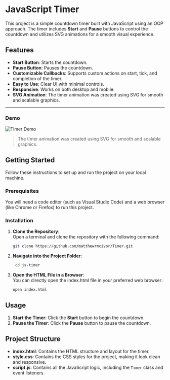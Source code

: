 # JavaScript Timer

This project is a simple countdown timer built with JavaScript using an OOP approach. The timer includes **Start** and **Pause** buttons to control the countdown and utilizes SVG animations for a smooth visual experience.

## Features

- **Start Button**: Starts the countdown.
- **Pause Button**: Pauses the countdown.
- **Customizable Callbacks**: Supports custom actions on start, tick, and completion of the timer.
- **Easy to Use**: Clear UI with minimal controls.
- **Responsive**: Works on both desktop and mobile.
- **SVG Animation**: The timer animation was created using SVG for smooth and scalable graphics.

---

### Demo

![Timer Demo](https://media.giphy.com/media/PxnuTco84pKBx9l58n/giphy.gif)

> The timer animation was created using SVG for smooth and scalable graphics.


## Getting Started

Follow these instructions to set up and run the project on your local machine.

### Prerequisites

You will need a code editor (such as Visual Studio Code) and a web browser (like Chrome or Firefox) to run this project.

### Installation

1. **Clone the Repository**:  
    Open a terminal and clone the repository with the following command:

    ```bash
    git clone https://github.com/matthewrmcivor/Timer.git

2. **Navigate into the Project Folder**:  

   ```bash
    cd js-timer

3. **Open the HTML File in a Browser**:  
    You can directly open the index.html file in your preferred web browser:

    ```bash
    open index.html

## Usage

1. **Start the Timer**: Click the **Start** button to begin the countdown.
2. **Pause the Timer**: Click the **Pause** button to pause the countdown.

## Project Structure

- **index.html**: Contains the HTML structure and layout for the timer.
- **style.css**: Contains the CSS styles for the project, making it look clean and responsive.
- **script.js**: Contains all the JavaScript logic, including the `Timer` class and event listeners.
